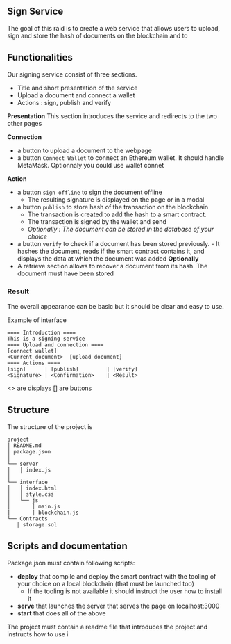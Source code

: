 ## Sign Service

The goal of this raid is to create a web service that allows users to upload, sign and store the hash of documents on the blockchain and to

## Functionalities

Our signing service consist of three sections.

- Title and short presentation of the service
- Upload a document and connect a wallet
- Actions : sign, publish and verify

**Presentation**
This section introduces the service and redirects to the two other pages

**Connection**

- a button to upload a document to the webpage
- a button `Connect Wallet` to connect an Ethereum wallet. It should handle MetaMask. Optionnaly you could use wallet connet

**Action**

- a button `sign offline` to sign the document offline
  - The resulting signature is displayed on the page or in a modal
- a button `publish` to store hash of the transaction on the blockchain
  - The transaction is created to add the hash to a smart contract.
  - The transaction is signed by the wallet and send
  - _Optionally : The document can be stored in the database of your choice_
- a button `verify` to check if a document has been stored previously. - It hashes the document, reads if the smart contract contains it, and displays the data at which the document was added
  **Optionally**
- A retrieve section allows to recover a document from its hash. The document must have been stored

### Result

The overall appearance can be basic but it should be clear and easy to use.

Example of interface

```console
==== Introduction ====
This is a signing service
==== Upload and connection ====
[connect wallet]
<Current document>  [upload document]
==== Actions ====
[sign]      | [publish]         | [verify]
<Signature> | <Confirmation>    | <Result>
```

<> are displays
[] are buttons

## Structure

The structure of the project is

```console
project
│ README.md
│ package.json
│
└── server
│   │ index.js
│
└── interface
│   │ index.html
│   │ style.css
│   └── js
│       | main.js
|       | blockchain.js
└── Contracts
   │ storage.sol

```

## Scripts and documentation

Package.json must contain following scripts:

- **deploy** that compile and deploy the smart contract with the tooling of your choice on a local blockchain (that must be launched too)
  - If the tooling is not available it should instruct the user how to install it
- **serve** that launches the server that serves the page on localhost:3000
- **start** that does all of the above

The project must contain a readme file that introduces the project and instructs how to use i
